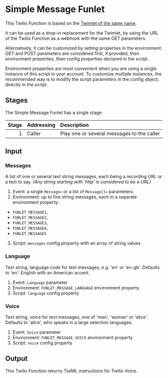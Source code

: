 # Simple Message Funlet

This Twilio Function is based on the [Twimlet of the same name][twimlet].

[twimlet]: https://www.twilio.com/labs/twimlets/message

It can be used as a drop-in replacement for the Twimlet, by using the URL
of the Twilio Function as a webhook with the same GET parameters.

Alternatively, it can be customized by setting properties in the
environment. GET and POST parameters are considered first, if provided,
then environment properties, then config properties declared in the script.

Environment properties are most convenient when you are using a single
instance of this script in your account. To customize multiple instances,
the recommended way is to modify the script parameters in the config object,
directly in the script.

## Stages

The Simple Message Funlet has a single stage:

| Stage | Addressing | Description |
| ----: | :--------- | :---------- |
|     1 | Caller     | Play one or several messages to the caller |

## Input

### Messages

A list of one or several text string messages,
each being a recording URL or a text to say.
*(Any string starting with 'http' is considered to be a URL)*

1. Event: a single `Message=` or a list of `Message[]=` parameters
2. Environment: up to five string messages,
  each in a separate environment property:
  - `FUNLET_MESSAGE1`,
  - `FUNLET_MESSAGE2`,
  - `FUNLET_MESSAGE3`,
  - `FUNLET_MESSAGE4`,
  - `FUNLET_MESSAGE5`
3. Script: `messages` config property with an array of string values

### Language

Text string, language code for text messages, e.g. 'en' or 'en-gb'.
Defaults to 'en': English with an American accent.

1. Event: `Language` parameter
2. Environment: `FUNLET_MESSAGE_LANGUAGE` environment property
3. Script: `language` config property

### Voice

Text string, voice for text messages, one of 'man', 'woman' or 'alice'.
Defaults to 'alice', who speaks in a large selection languages.

1. Event: `Voice` parameter
2. Environment: `FUNLET_MESSAGE_VOICE` environment property
3. Script: `voice` config property

## Output

This Twilio Function returns TwiML instructions for Twilio Voice.

